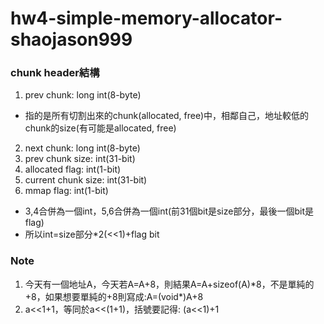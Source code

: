 # hw4-simple-memory-allocator-shaojason999

### chunk header結構
1. prev chunk: long int(8-byte)
* 指的是所有切割出來的chunk(allocated, free)中，相鄰自己，地址較低的chunk的size(有可能是allocated, free)
2. next chunk: long int(8-byte)
3. prev chunk size: int(31-bit)
4. allocated flag: int(1-bit)
5. current chunk size: int(31-bit)
6. mmap flag: int(1-bit)
* 3,4合併為一個int，5,6合併為一個int(前31個bit是size部分，最後一個bit是flag)
* 所以int=size部分*2(<<1)+flag bit


### Note
1. 今天有一個地址A，今天若A=A+8，則結果A=A+sizeof(A)\*8，不是單純的+8，如果想要單純的+8則寫成:A=(void*)A+8
2. a<<1+1，等同於a<<(1+1)，括號要記得: (a<<1)+1
